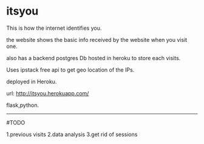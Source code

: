 # itsyou


This is how the internet identifies you.

the website shows the basic info received by the website when you visit one.

also has a backend postgres Db hosted in heroku to store each visits.

Uses ipstack free api to get geo location of the IPs.

deployed in Heroku.

url:  http://itsyou.herokuapp.com/


flask,python.

------------------------------------------------------------------------------------------------

#TODO

1.previous visits
2.data analysis
3.get rid of sessions


